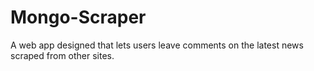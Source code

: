 # Mongo-Scraper
A web app designed that lets users leave comments on the latest news scraped from other sites.
